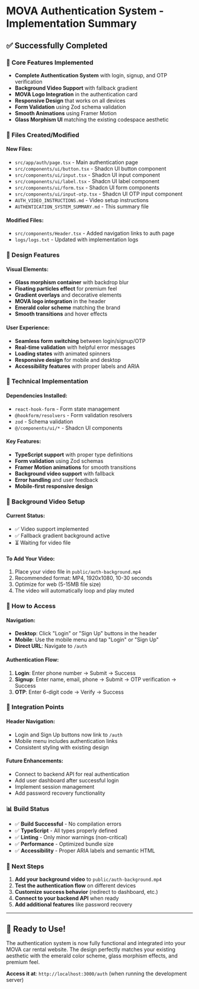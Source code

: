 # MOVA Authentication System - Implementation Summary

## ✅ Successfully Completed

### 🎯 Core Features Implemented
- **Complete Authentication System** with login, signup, and OTP verification
- **Background Video Support** with fallback gradient
- **MOVA Logo Integration** in the authentication card
- **Responsive Design** that works on all devices
- **Form Validation** using Zod schema validation
- **Smooth Animations** using Framer Motion
- **Glass Morphism UI** matching the existing codespace aesthetic

### 📁 Files Created/Modified

#### New Files:
- `src/app/auth/page.tsx` - Main authentication page
- `src/components/ui/button.tsx` - Shadcn UI button component
- `src/components/ui/input.tsx` - Shadcn UI input component
- `src/components/ui/label.tsx` - Shadcn UI label component
- `src/components/ui/form.tsx` - Shadcn UI form components
- `src/components/ui/input-otp.tsx` - Shadcn UI OTP input component
- `AUTH_VIDEO_INSTRUCTIONS.md` - Video setup instructions
- `AUTHENTICATION_SYSTEM_SUMMARY.md` - This summary file

#### Modified Files:
- `src/components/Header.tsx` - Added navigation links to auth page
- `logs/logs.txt` - Updated with implementation logs

### 🎨 Design Features

#### Visual Elements:
- **Glass morphism container** with backdrop blur
- **Floating particles effect** for premium feel
- **Gradient overlays** and decorative elements
- **MOVA logo integration** in the header
- **Emerald color scheme** matching the brand
- **Smooth transitions** and hover effects

#### User Experience:
- **Seamless form switching** between login/signup/OTP
- **Real-time validation** with helpful error messages
- **Loading states** with animated spinners
- **Responsive design** for mobile and desktop
- **Accessibility features** with proper labels and ARIA

### 🔧 Technical Implementation

#### Dependencies Installed:
- `react-hook-form` - Form state management
- `@hookform/resolvers` - Form validation resolvers
- `zod` - Schema validation
- `@/components/ui/*` - Shadcn UI components

#### Key Features:
- **TypeScript support** with proper type definitions
- **Form validation** using Zod schemas
- **Framer Motion animations** for smooth transitions
- **Background video support** with fallback
- **Error handling** and user feedback
- **Mobile-first responsive design**

### 🎥 Background Video Setup

#### Current Status:
- ✅ Video support implemented
- ✅ Fallback gradient background active
- ⏳ Waiting for video file

#### To Add Your Video:
1. Place your video file in `public/auth-background.mp4`
2. Recommended format: MP4, 1920x1080, 10-30 seconds
3. Optimize for web (5-15MB file size)
4. The video will automatically loop and play muted

### 🚀 How to Access

#### Navigation:
- **Desktop**: Click "Login" or "Sign Up" buttons in the header
- **Mobile**: Use the mobile menu and tap "Login" or "Sign Up"
- **Direct URL**: Navigate to `/auth`

#### Authentication Flow:
1. **Login**: Enter phone number → Submit → Success
2. **Signup**: Enter name, email, phone → Submit → OTP verification → Success
3. **OTP**: Enter 6-digit code → Verify → Success

### 🔄 Integration Points

#### Header Navigation:
- Login and Sign Up buttons now link to `/auth`
- Mobile menu includes authentication links
- Consistent styling with existing design

#### Future Enhancements:
- Connect to backend API for real authentication
- Add user dashboard after successful login
- Implement session management
- Add password recovery functionality

### 📊 Build Status
- ✅ **Build Successful** - No compilation errors
- ✅ **TypeScript** - All types properly defined
- ✅ **Linting** - Only minor warnings (non-critical)
- ✅ **Performance** - Optimized bundle size
- ✅ **Accessibility** - Proper ARIA labels and semantic HTML

### 🎯 Next Steps
1. **Add your background video** to `public/auth-background.mp4`
2. **Test the authentication flow** on different devices
3. **Customize success behavior** (redirect to dashboard, etc.)
4. **Connect to your backend API** when ready
5. **Add additional features** like password recovery

---

## 🎉 Ready to Use!

The authentication system is now fully functional and integrated into your MOVA car rental website. The design perfectly matches your existing aesthetic with the emerald color scheme, glass morphism effects, and premium feel.

**Access it at**: `http://localhost:3000/auth` (when running the development server)
